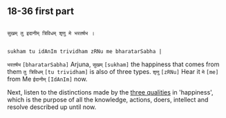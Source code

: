 ## 18-36 first part


```shloka-sa

सुखम् तु इदानीम् त्रिविधम् शृणु मे भरतर्षभ ।

```
```shloka-sa-hk

sukham tu idAnIm trividham zRNu me bharatarSabha |

```
`भरतर्षभ` `[bharatarSabha]` Arjuna, `सुखम्` `[sukham]` the happiness that comes from them `तु त्रिविधम्` `[tu trividham]` is also of three types. `शृणु` `[zRNu]` Hear it `मे` `[me]` from Me `ईदानीम्` `[IdAnIm]` now.



Next, listen to the distinctions made by the 
[three qualities](satva_rajas_tamas_effects)
 in 'happiness', which is the purpose of all the knowledge, actions, doers, intellect and resolve described up until now.


